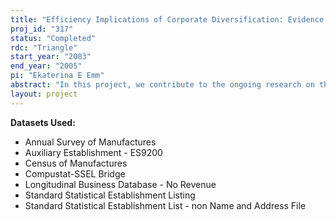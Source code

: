 ```yaml
---
title: "Efficiency Implications of Corporate Diversification: Evidence from Micro Data"
proj_id: "317"
status: "Completed"
rdc: "Triangle"
start_year: "2003"
end_year: "2005"
pi: "Ekaterina E Emm"
abstract: "In this project, we contribute to the ongoing research on the rationales for corporate diversification. Using the Longitudinal Research Database (LRD) as our main source of data, we examine whether combining several lines of business under one corporate umbrella leads to increased productive performance. Studying the direct effect of diversification on productive efficiency allows us to discern between two major theories of corporate diversification: the agency cost hypothesis and the synergy hypothesis. Further, the project contributes to the literature by investigating whether efficiency differences between diversified and focused firms lead to the “diversification discount”. To measure productive efficiency, we employ a non-parametric approach, the Weak Axiom of Profit Maximization (WAPM), using establishment-level and firm-level data. This method has several advantages over other conventional measures of productive efficiency. To the best of our knowledge, this project is the first application of the WAPM to a sample of non-financial institutions. This project will provide benefits to the Census Bureau’s data programs through understanding and improving the quality of the data. The project will merge the Annual Survey of Manufactures (ASM/LRD), Census of Manufactures (CM/LRD), Company Auxiliary Offices (CAO), National Employer Survey (NES), Standard Statistical Establishment List (SSEL), and the time-linked version of the SSEL called the Longitudinal Business Database with the public-use databases COMPUSTAT, Center for Research in Security Prices (CRSP) and Security Data Corporation (SDC). Once the databases are merged, comparisons of the data items collected by the Census Bureau to the data contained in the public-use databases will be performed. "
layout: project
---
```


**Datasets Used:**

  - Annual Survey of Manufactures 
  - Auxiliary Establishment - ES9200 
  - Census of Manufactures 
  - Compustat-SSEL Bridge 
  - Longitudinal Business Database - No Revenue 
  - Standard Statistical Establishment Listing 
  - Standard Statistical Establishment List - non Name and Address File 

